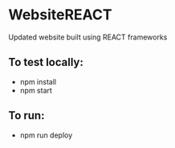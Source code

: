 # WebsiteREACT
Updated website built using REACT frameworks

## To test locally:

- npm install
- npm start

## To run:
- npm run deploy